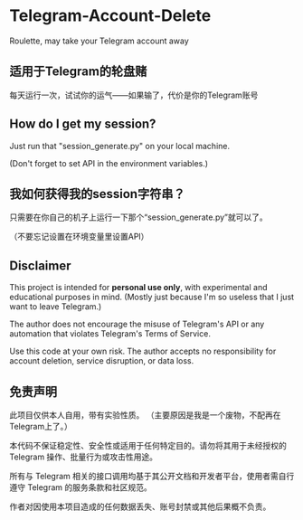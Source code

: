 # Telegram-Account-Delete
Roulette, may take your Telegram account away

## 适用于Telegram的轮盘赌
每天运行一次，试试你的运气——如果输了，代价是你的Telegram账号

## How do I get my session?
Just run that "session_generate.py" on your local machine.

(Don't forget to set API in the environment variables.)

## 我如何获得我的session字符串？
只需要在你自己的机子上运行一下那个“session_generate.py”就可以了。

（不要忘记设置在环境变量里设置API）

## Disclaimer

This project is intended for **personal use only**, with experimental and educational purposes in mind. (Mostly just because I'm so useless that I just want to leave Telegram.)

The author does not encourage the misuse of Telegram's API or any automation that violates Telegram's Terms of Service.

Use this code at your own risk. The author accepts no responsibility for account deletion, service disruption, or data loss.


## 免责声明
此项目仅供本人自用，带有实验性质。 （主要原因是我是一个废物，不配再在Telegram上了。）

本代码不保证稳定性、安全性或适用于任何特定目的。请勿将其用于未经授权的 Telegram 操作、批量行为或攻击性用途。

所有与 Telegram 相关的接口调用均基于其公开文档和开发者平台，使用者需自行遵守 Telegram 的服务条款和社区规范。

作者对因使用本项目造成的任何数据丢失、账号封禁或其他后果概不负责。